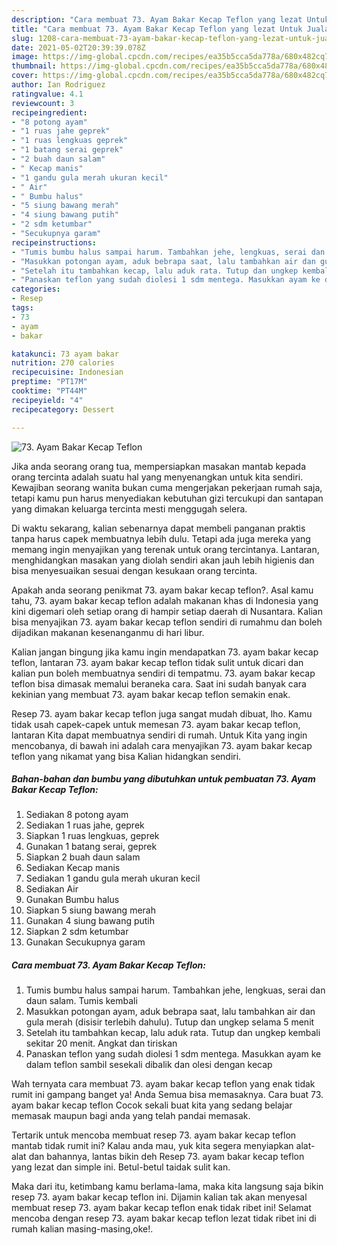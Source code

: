 ```yaml
---
description: "Cara membuat 73. Ayam Bakar Kecap Teflon yang lezat Untuk Jualan"
title: "Cara membuat 73. Ayam Bakar Kecap Teflon yang lezat Untuk Jualan"
slug: 1208-cara-membuat-73-ayam-bakar-kecap-teflon-yang-lezat-untuk-jualan
date: 2021-05-02T20:39:39.078Z
image: https://img-global.cpcdn.com/recipes/ea35b5cca5da778a/680x482cq70/73-ayam-bakar-kecap-teflon-foto-resep-utama.jpg
thumbnail: https://img-global.cpcdn.com/recipes/ea35b5cca5da778a/680x482cq70/73-ayam-bakar-kecap-teflon-foto-resep-utama.jpg
cover: https://img-global.cpcdn.com/recipes/ea35b5cca5da778a/680x482cq70/73-ayam-bakar-kecap-teflon-foto-resep-utama.jpg
author: Ian Rodriguez
ratingvalue: 4.1
reviewcount: 3
recipeingredient:
- "8 potong ayam"
- "1 ruas jahe geprek"
- "1 ruas lengkuas geprek"
- "1 batang serai geprek"
- "2 buah daun salam"
- " Kecap manis"
- "1 gandu gula merah ukuran kecil"
- " Air"
- " Bumbu halus"
- "5 siung bawang merah"
- "4 siung bawang putih"
- "2 sdm ketumbar"
- "Secukupnya garam"
recipeinstructions:
- "Tumis bumbu halus sampai harum. Tambahkan jehe, lengkuas, serai dan daun salam. Tumis kembali"
- "Masukkan potongan ayam, aduk bebrapa saat, lalu tambahkan air dan gula merah (disisir terlebih dahulu). Tutup dan ungkep selama 5 menit"
- "Setelah itu tambahkan kecap, lalu aduk rata. Tutup dan ungkep kembali sekitar 20 menit. Angkat dan tiriskan"
- "Panaskan teflon yang sudah diolesi 1 sdm mentega. Masukkan ayam ke dalam teflon sambil sesekali dibalik dan olesi dengan kecap"
categories:
- Resep
tags:
- 73
- ayam
- bakar

katakunci: 73 ayam bakar 
nutrition: 270 calories
recipecuisine: Indonesian
preptime: "PT17M"
cooktime: "PT44M"
recipeyield: "4"
recipecategory: Dessert

---
```



![73. Ayam Bakar Kecap Teflon](https://img-global.cpcdn.com/recipes/ea35b5cca5da778a/680x482cq70/73-ayam-bakar-kecap-teflon-foto-resep-utama.jpg)

Jika anda seorang orang tua, mempersiapkan masakan mantab kepada orang tercinta adalah suatu hal yang menyenangkan untuk kita sendiri. Kewajiban seorang  wanita bukan cuma mengerjakan pekerjaan rumah saja, tetapi kamu pun harus menyediakan kebutuhan gizi tercukupi dan santapan yang dimakan keluarga tercinta mesti menggugah selera.

Di waktu  sekarang, kalian sebenarnya dapat membeli panganan praktis tanpa harus capek membuatnya lebih dulu. Tetapi ada juga mereka yang memang ingin menyajikan yang terenak untuk orang tercintanya. Lantaran, menghidangkan masakan yang diolah sendiri akan jauh lebih higienis dan bisa menyesuaikan sesuai dengan kesukaan orang tercinta. 



Apakah anda seorang penikmat 73. ayam bakar kecap teflon?. Asal kamu tahu, 73. ayam bakar kecap teflon adalah makanan khas di Indonesia yang kini digemari oleh setiap orang di hampir setiap daerah di Nusantara. Kalian bisa menyajikan 73. ayam bakar kecap teflon sendiri di rumahmu dan boleh dijadikan makanan kesenanganmu di hari libur.

Kalian jangan bingung jika kamu ingin mendapatkan 73. ayam bakar kecap teflon, lantaran 73. ayam bakar kecap teflon tidak sulit untuk dicari dan kalian pun boleh membuatnya sendiri di tempatmu. 73. ayam bakar kecap teflon bisa dimasak memalui beraneka cara. Saat ini sudah banyak cara kekinian yang membuat 73. ayam bakar kecap teflon semakin enak.

Resep 73. ayam bakar kecap teflon juga sangat mudah dibuat, lho. Kamu tidak usah capek-capek untuk memesan 73. ayam bakar kecap teflon, lantaran Kita dapat membuatnya sendiri di rumah. Untuk Kita yang ingin mencobanya, di bawah ini adalah cara menyajikan 73. ayam bakar kecap teflon yang nikamat yang bisa Kalian hidangkan sendiri.

<!--inarticleads1-->

##### Bahan-bahan dan bumbu yang dibutuhkan untuk pembuatan 73. Ayam Bakar Kecap Teflon:

1. Sediakan 8 potong ayam
1. Sediakan 1 ruas jahe, geprek
1. Siapkan 1 ruas lengkuas, geprek
1. Gunakan 1 batang serai, geprek
1. Siapkan 2 buah daun salam
1. Sediakan  Kecap manis
1. Sediakan 1 gandu gula merah ukuran kecil
1. Sediakan  Air
1. Gunakan  Bumbu halus
1. Siapkan 5 siung bawang merah
1. Gunakan 4 siung bawang putih
1. Siapkan 2 sdm ketumbar
1. Gunakan Secukupnya garam




<!--inarticleads2-->

##### Cara membuat 73. Ayam Bakar Kecap Teflon:

1. Tumis bumbu halus sampai harum. Tambahkan jehe, lengkuas, serai dan daun salam. Tumis kembali
1. Masukkan potongan ayam, aduk bebrapa saat, lalu tambahkan air dan gula merah (disisir terlebih dahulu). Tutup dan ungkep selama 5 menit
1. Setelah itu tambahkan kecap, lalu aduk rata. Tutup dan ungkep kembali sekitar 20 menit. Angkat dan tiriskan
1. Panaskan teflon yang sudah diolesi 1 sdm mentega. Masukkan ayam ke dalam teflon sambil sesekali dibalik dan olesi dengan kecap




Wah ternyata cara membuat 73. ayam bakar kecap teflon yang enak tidak rumit ini gampang banget ya! Anda Semua bisa memasaknya. Cara buat 73. ayam bakar kecap teflon Cocok sekali buat kita yang sedang belajar memasak maupun bagi anda yang telah pandai memasak.

Tertarik untuk mencoba membuat resep 73. ayam bakar kecap teflon mantab tidak rumit ini? Kalau anda mau, yuk kita segera menyiapkan alat-alat dan bahannya, lantas bikin deh Resep 73. ayam bakar kecap teflon yang lezat dan simple ini. Betul-betul taidak sulit kan. 

Maka dari itu, ketimbang kamu berlama-lama, maka kita langsung saja bikin resep 73. ayam bakar kecap teflon ini. Dijamin kalian tak akan menyesal membuat resep 73. ayam bakar kecap teflon enak tidak ribet ini! Selamat mencoba dengan resep 73. ayam bakar kecap teflon lezat tidak ribet ini di rumah kalian masing-masing,oke!.

